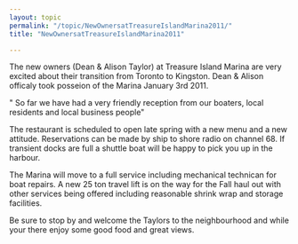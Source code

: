 ```yaml
---
layout: topic
permalink: "/topic/NewOwnersatTreasureIslandMarina2011/"
title: "NewOwnersatTreasureIslandMarina2011"

---
```


The new owners (Dean & Alison Taylor) at Treasure Island Marina are very excited about their transition from Toronto to Kingston. Dean & Alison officaly took posseion of the Marina January 3rd 2011.

" So far we have had a very friendly reception from our boaters, local residents and local business people"

The restaurant is scheduled to open late spring with a new menu and a new attitude. Reservations can be made by ship to shore radio on channel 68. If transient docks are full a shuttle boat will be happy to pick you up in the harbour.

The Marina will move to a full service including mechanical technican for boat repairs. A new 25 ton travel lift is on the way for the Fall haul out with other services being offered including reasonable shrink wrap and storage facilities.

Be sure to stop by and welcome the Taylors to the neighbourhood and while your there enjoy some good food and great views.

